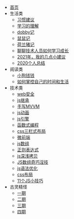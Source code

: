* [首页](./README.md)
* 生活类
    * [习惯建议](articles/life/l1.md)
    * [学习的理解](articles/life/l2.md)
    * [dobby记](articles/life/l3.md)
    * [鼠鼠记](articles/life/l4.md)
    * [荷兰猪记](articles/life/l5.md)
    * [聊聊技术人员如何学习成长](articles/life/l6.md)
    * [2021年，我的几点小建议](articles/life/l7.md)
    * [2020个人总结](articles/life/l8.md)
* 阅读类
    * [小狗钱钱](articles/read/r1.md)
    * [如何掌控自己的时间和生活](articles/read/r2.md)
* 技术类
    * [web安全](articles/technical/t1.md)
    * [js继承](articles/technical/t2.md)
    * [手写MVVM](articles/technical/t3.md)
    * [js动画](articles/technical/t4.md)
    * [js引擎](articles/technical/t5.md)
    * [函数式编程](articles/technical/t6.md) 
    * [css三栏式布局](articles/technical/t7.md)
    * [微前端](articles/technical/t8.md)
    * [js数组](articles/technical/t9.md)
    * [正则表达式](articles/technical/t10.md)
    * [js深浅拷贝](articles/technical/t11.md)
    * [JS数组奇巧淫技](articles/technical/t12.md)
    * [js语法优化](articles/technical/t13.md)
    * [css布局](articles/technical/t14.md)
    * [11个JS小技巧](articles/technical/t15.md)
* 古灵精怪
    * [一期](articles/fun/f1.md)
    * [二期](articles/fun/f2.md)
    * [三期](articles/fun/f3.md)
    * [四期](articles/fun/f4.md)